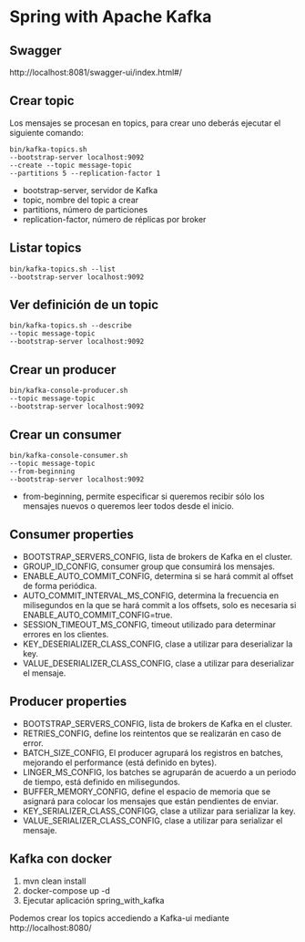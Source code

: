 # Spring with Apache Kafka

## Swagger
http://localhost:8081/swagger-ui/index.html#/

## Crear topic
Los mensajes se procesan en topics, para crear uno deberás ejecutar el siguiente comando:
````
bin/kafka-topics.sh 
--bootstrap-server localhost:9092
--create --topic message-topic
--partitions 5 --replication-factor 1
````

- bootstrap-server, servidor de Kafka
- topic, nombre del topic a crear
- partitions, número de particiones
- replication-factor, número de réplicas por broker


## Listar topics
````
bin/kafka-topics.sh --list
--bootstrap-server localhost:9092
````

## Ver definición de un topic
````
bin/kafka-topics.sh --describe
--topic message-topic
--bootstrap-server localhost:9092
````

## Crear un producer
````
bin/kafka-console-producer.sh 
--topic message-topic
--bootstrap-server localhost:9092
````

## Crear un consumer
````
bin/kafka-console-consumer.sh 
--topic message-topic
--from-beginning
--bootstrap-server localhost:9092
````

- from-beginning, permite especificar si queremos recibir sólo los mensajes nuevos o queremos leer todos desde el inicio.

## Consumer properties

- BOOTSTRAP_SERVERS_CONFIG, lista de brokers de Kafka en el cluster.
- GROUP_ID_CONFIG, consumer group que consumirá los mensajes.
- ENABLE_AUTO_COMMIT_CONFIG, determina si se hará commit al offset de forma periódica.
- AUTO_COMMIT_INTERVAL_MS_CONFIG, determina la frecuencia en milisegundos en la que se hará commit a los offsets, solo es necesaria si ENABLE_AUTO_COMMIT_CONFIG=true.
- SESSION_TIMEOUT_MS_CONFIG, timeout utilizado para determinar errores en los clientes.
- KEY_DESERIALIZER_CLASS_CONFIG, clase a utilizar para deserializar la key.
- VALUE_DESERIALIZER_CLASS_CONFIG, clase a utilizar para deserializar el mensaje.

## Producer properties

- BOOTSTRAP_SERVERS_CONFIG, lista de brokers de Kafka en el cluster.
- RETRIES_CONFIG, define los reintentos que se realizarán en caso de error.
- BATCH_SIZE_CONFIG, El producer agrupará los registros en batches, mejorando el performance (está definido en bytes).
- LINGER_MS_CONFIG, los batches se agruparán de acuerdo a un periodo de tiempo, está definido en milisegundos.
- BUFFER_MEMORY_CONFIG, define el espacio de memoria que se asignará para colocar los mensajes que están pendientes de enviar.
- KEY_SERIALIZER_CLASS_CONFIGG, clase a utilizar para serializar la key.
- VALUE_SERIALIZER_CLASS_CONFIG, clase a utilizar para serializar el mensaje.

## Kafka con docker

1. mvn clean install
2. docker-compose up -d
3. Ejecutar aplicación spring_with_kafka

Podemos crear los topics accediendo a Kafka-ui mediante http://localhost:8080/